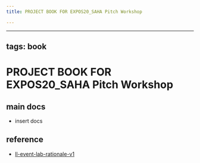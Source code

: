 ```yaml
---
title: PROJECT BOOK FOR EXPOS20_SAHA Pitch Workshop

---
```



---
tags: book
---

PROJECT BOOK FOR EXPOS20_SAHA Pitch Workshop
===

main docs
---

- insert docs

reference
---

- [ll-event-lab-rationale-v1](/AunryFEcRm6SG8qAbHAyIw)


